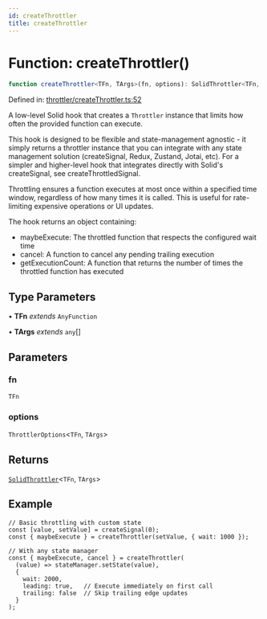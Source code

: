 ```yaml
---
id: createThrottler
title: createThrottler
---
```


<!-- DO NOT EDIT: this page is autogenerated from the type comments -->

# Function: createThrottler()

```ts
function createThrottler<TFn, TArgs>(fn, options): SolidThrottler<TFn, TArgs>
```

Defined in: [throttler/createThrottler.ts:52](https://github.com/TanStack/pacer/blob/main/packages/solid-pacer/src/throttler/createThrottler.ts#L52)

A low-level Solid hook that creates a `Throttler` instance that limits how often the provided function can execute.

This hook is designed to be flexible and state-management agnostic - it simply returns a throttler instance that
you can integrate with any state management solution (createSignal, Redux, Zustand, Jotai, etc). For a simpler and higher-level hook that
integrates directly with Solid's createSignal, see createThrottledSignal.

Throttling ensures a function executes at most once within a specified time window,
regardless of how many times it is called. This is useful for rate-limiting
expensive operations or UI updates.

The hook returns an object containing:
- maybeExecute: The throttled function that respects the configured wait time
- cancel: A function to cancel any pending trailing execution
- getExecutionCount: A function that returns the number of times the throttled function has executed

## Type Parameters

• **TFn** *extends* `AnyFunction`

• **TArgs** *extends* `any`[]

## Parameters

### fn

`TFn`

### options

`ThrottlerOptions`\<`TFn`, `TArgs`\>

## Returns

[`SolidThrottler`](../interfaces/solidthrottler.md)\<`TFn`, `TArgs`\>

## Example

```tsx
// Basic throttling with custom state
const [value, setValue] = createSignal(0);
const { maybeExecute } = createThrottler(setValue, { wait: 1000 });

// With any state manager
const { maybeExecute, cancel } = createThrottler(
  (value) => stateManager.setState(value),
  {
    wait: 2000,
    leading: true,   // Execute immediately on first call
    trailing: false  // Skip trailing edge updates
  }
);
```
